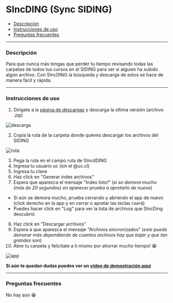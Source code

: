 # SIncDING (Sync SIDING)

* [Descripción](#descripción)
* [Instrucciones de uso](#instrucciones-de-uso)
* [Preguntas frecuentes](#preguntas-frecuentes)

***

### Descripción

Para que nunca más tengas que perder tu tiempo revisando todas las carpetas de todos tus cursos en el SIDING para ver si alguien ha subido algún archivo.
Con SIncDING la búsqueda y descarga de estos se hace de manera fácil y rápida.

***

### Instrucciones de uso

1. Dirígete a la [página de descargas](https://github.com/negebauer/SIncDING/releases) y descarga la última versión (archivo .zip)

![descarga](https://github.com/negebauer/SIncDING/blob/master/Resources/Tutorial/descarga.png)

2. Copia la ruta de la carpeta donde quieres descargar los archivos del SIDING

![ruta](https://github.com/negebauer/SIncDING/blob/master/Resources/Tutorial/copiar%20ruta.png)

3. Pega la ruta en el campo ruta de SIncdDING
4. Ingresa tu usuario uc (sin el @uc.cl)
5. Ingresa tu clave
6. Haz click en "Generar index archivos"
7. Espera que aparezca el mensaje "Index listo!" (_si se demora mucho (más de 20 segundos) en aparecer prueba a apretarlo de nuevo_)
  - Si aún se demora mucho, prueba cerrando y abriendo el app de nuevo (click derecho en la app y en cerrar o apretar las teclas `Cmd+Q`)
  - Puedes hacer click en "Log" para ver la lista de archivos que SIncDing descubrió
8. Haz click en "Descargar archivos"
9. Espera a que aparezca el mensaje "Archivos sincronizados" (_este puede demorar más dependiendo de cuantos archivos hay que bajar y que tan grandes son_)
10. Abre tu carpeta y felicitate a ti mismo por ahorrar mucho tiempo! 😁

![app](https://github.com/negebauer/SIncDING/blob/master/Resources/Tutorial/app.png)

**Si aún te quedan dudas puedes ver un [vídeo de demostración aquí](https://www.dropbox.com/s/5axm9wub46kanuh/SIncDing.mp4?dl=0)**

***

### Preguntas frecuentes

No hay aún 😁
